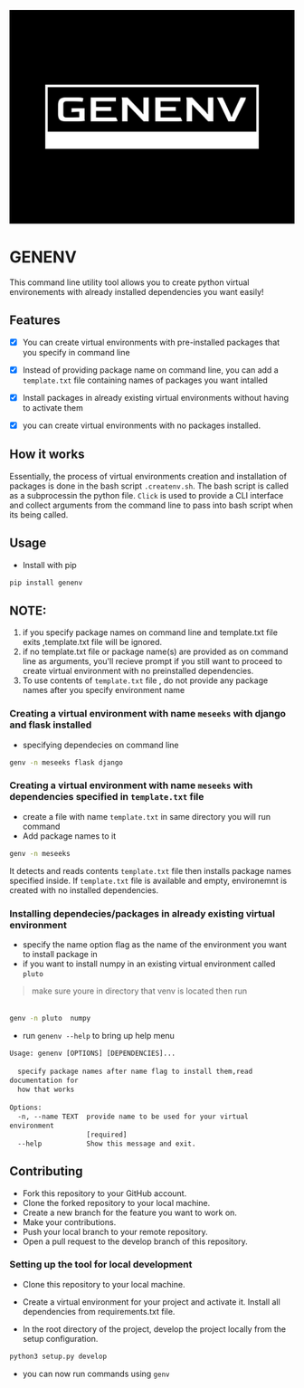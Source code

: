
![logo](logo/genenv.png "genenv logo")

# GENENV
This  command line utility tool allows you to create python virtual environements with already installed dependencies
you want easily!

## Features
- [x] You can create virtual environments with pre-installed packages that you specify in command line
- [x] Instead of providing package name on command line, you can add a `template.txt` file containing
names of packages you want intalled 
- [x] Install packages in already existing virtual environments without having to activate them
- [x] you can create virtual environments with no packages installed.


## How it works 
Essentially, the process of virtual environments creation and installation of packages is done in the bash script `.createnv.sh`.
The bash script is called as a subprocessin the python file.
`Click` is used to provide a CLI interface and collect arguments from the command line to pass into bash script when 
its being called.

## Usage

- Install with pip
```bash
pip install genenv
```

## NOTE:
1. if you specify package names on command line and template.txt file exits ,template.txt file will be ignored.
2. if no template.txt file or package name(s) are provided as on command line as arguments, you'll recieve prompt if you still
want to proceed to create virtual environment with no preinstalled dependencies.
3. To use contents of `template.txt` file , do not provide any package names after you specify environment name



### Creating a virtual environment with name `meseeks` with django and flask installed 
- specifying dependecies on command line
```bash
genv -n meseeks flask django
```


### Creating a virtual environment with name `meseeks` with dependencies specified in `template.txt` file
- create  a file with name  `template.txt` in same directory you will run command
- Add package names to it
```bash 
genv -n meseeks 
```
It detects and reads contents `template.txt` file
then installs package names specified inside.
If `template.txt` file is available and empty, environemnt is created with no installed dependencies.


### Installing dependecies/packages in already existing virtual environment
- specify the name option flag as the name of the environment  you want to install package in
- if you want to install numpy in an existing virtual environment called `pluto`
>make sure youre in directory that venv is located then run
```bash
 
genv -n pluto  numpy
```

- run `genenv --help` to bring up help menu

```
Usage: genenv [OPTIONS] [DEPENDENCIES]...

  specify package names after name flag to install them,read documentation for
  how that works

Options:
  -n, --name TEXT  provide name to be used for your virtual environment
                   [required]
  --help           Show this message and exit.
```


## Contributing
- Fork this repository to your GitHub account.
- Clone the forked repository to your local machine.
- Create a new branch for the feature you want to work on.
- Make your contributions.
- Push your local branch to your remote repository.
- Open a pull request to the develop branch of this repository.


### Setting up the tool for local development

- Clone this repository to your local machine.
- Create a virtual environment for your project and activate it. Install all dependencies from  requirements.txt file.

- In the root directory of the project, develop the project locally from the setup configuration.

```bash
python3 setup.py develop
```
- you can now run commands  using `genv`
